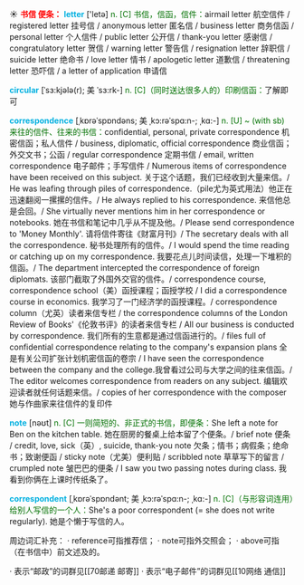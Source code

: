 ☀ <font color="red">**书信 便条：**</font>
<font color="sky blue">**letter**</font> ['letə] 
<font color="rgb(227, 108, 9)">n. [C] 书信，信函，信件：</font>airmail letter 航空信件 / registered letter 挂号信 / anonymous letter 匿名信 / business letter 商务信函 / personal letter 个人信件 / public letter 公开信 / thank-you letter 感谢信 / congratulatory letter 贺信 / warning letter 警告信 / resignation letter 辞职信 / suicide letter 绝命书 / love letter 情书 / apologetic letter 道歉信 / threatening letter 恐吓信 / a letter of application 申请信
                      
<font color="sky blue">**circular**</font> [ˈsɜ:kjələ(r); 美 ˈsɜ:rk-]
<font color="rgb(227, 108, 9)">n. [C]（同时送达很多人的）印刷信函：</font>了解即可

<font color="sky blue">**correspondence**</font> [ˌkɒrəˈspɒndəns; 美 ˌkɔ:rəˈspɑ:n-; ˌkɑ:-]
<font color="rgb(227, 108, 9)">n. [U] ~ (with sb) 来往的信件、往来的书信：</font>confidential, personal, private correspondence 机密信函；私人信件 / business, diplomatic, official correspondence 商业信函；外交文书；公函 / regular correspondence 定期书信 / email, written correspondence 电子邮件；手写信件 / Numerous items of correspondence have been received on this subject. 关于这个话题，我们已经收到大量来信。/ He was leafing through piles of correspondence.（pile尤为英式用法）他正在迅速翻阅一摞摞的信件。/ He always replied to his correspondence. 来信他总是会回。/ She virtually never mentions him in her correspondence or notebooks. 她在书信和笔记中几乎从不提及他。/ Please send correspondence to 'Money Monthly'. 请将信件寄往《财富月刊》/ The secretary deals with all the correspondence. 秘书处理所有的信件。/ I would spend the time reading or catching up on my correspondence. 我要花点儿时间读信，处理一下堆积的信函。/ The department intercepted the correspondence of foreign diplomats. 该部门截取了外国外交官的信件。/ correspondence course, correspondence school（美）函授课程；函授学校 / I did a correspondence course in economics. 我学习了一门经济学的函授课程。/ correspondence column（尤英）读者来信专栏 / the correspondence columns of the London Review of Books'《伦敦书评》的读者来信专栏 / All our business is conducted by correspondence. 我们所有的生意都是通过信函进行的。/ files full of confidential correspondence relating to the company's expansion plans 全是有关公司扩张计划机密信函的卷宗 / I have seen the correspondence between the company and the college.我曾看过公司与大学之间的往来信函。/ The editor welcomes correspondence from readers on any subject. 编辑欢迎读者就任何话题来信。/ copies of her correspondence with the composer 她与作曲家来往信件的复印件

<font color="sky blue">**note**</font> [nəʊt] 
<font color="rgb(227, 108, 9)">n. [C] 一则简短的、非正式的书信，即便条：</font>She left a note for Ben on the kitchen table. 她在厨房的餐桌上给本留了个便条。/ brief note 便条 / credit, love, sick（英）, suicide, thank-you note 欠条；情书；病假条；绝命书；致谢便函 / sticky note（尤美）便利贴 / scribbled note 草草写下的留言 / crumpled note 皱巴巴的便条 / I saw you two passing notes during class. 我看到你俩在上课时传纸条了。
           
<font color="sky blue">**correspondent**</font> [ˌkɒrəˈspɒndənt; 美 ˌkɔ:rəˈspɑ:n-; ˌkɑ:-]
<font color="rgb(227, 108, 9)">n. [C]（与形容词连用）给别人写信的一个人：</font>She's a poor correspondent (= she does not write regularly). 她是个懒于写信的人。

周边词汇补充：
· reference可指推荐信；
· note可指外交照会；
· above可指（在书信中）前文述及的。

· 表示“邮政”的词群见[[70邮递 邮寄]]
· 表示“电子邮件”的词群见[[10网络 通信]]
